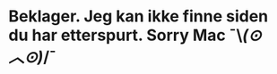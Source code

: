 ﻿---
permalink: /404.html
---
# Beklager. Jeg kan ikke finne siden du har etterspurt. Sorry Mac ¯\\_(⊙︿⊙)_/¯